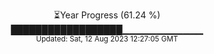 <p align="center">
⏳Year Progress (61.24 %) <br>
██████████████████▁▁▁▁▁▁▁▁▁▁▁▁ <br>
<sub>Updated: Sat, 12 Aug 2023 12:27:05 GMT</sub>
</p>

